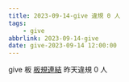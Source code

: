 ```yaml
---
title: 2023-09-14-give 違規 0 人
tags:
    - give
abbrlink: 2023-09-14-give
date: give-2023-09-14 12:00:00
---
```

give 板 [板規連結](https://www.ptt.cc/bbs/give/M.1612495900.A.C32.html)
昨天違規 0 人
